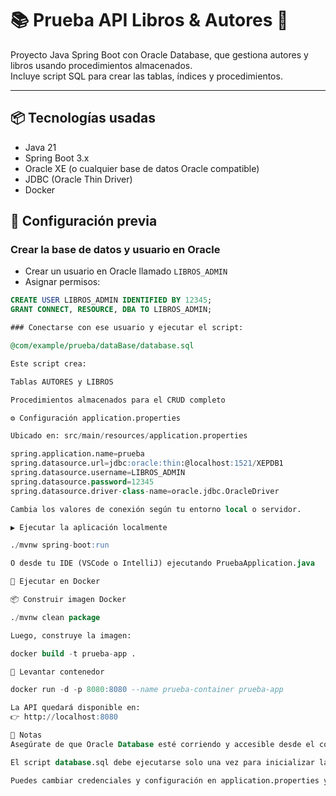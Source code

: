 # 📚 Prueba API Libros & Autores 📖

Proyecto Java Spring Boot con Oracle Database, que gestiona autores y libros usando procedimientos almacenados.  
Incluye script SQL para crear las tablas, índices y procedimientos.

---

## 📦 Tecnologías usadas

- Java 21  
- Spring Boot 3.x  
- Oracle XE (o cualquier base de datos Oracle compatible)
- JDBC (Oracle Thin Driver)
- Docker

## 📑 Configuración previa

### Crear la base de datos y usuario en Oracle

- Crear un usuario en Oracle llamado `LIBROS_ADMIN`  
- Asignar permisos:

```sql
CREATE USER LIBROS_ADMIN IDENTIFIED BY 12345;
GRANT CONNECT, RESOURCE, DBA TO LIBROS_ADMIN;

### Conectarse con ese usuario y ejecutar el script:

@com/example/prueba/dataBase/database.sql

Este script crea:

Tablas AUTORES y LIBROS

Procedimientos almacenados para el CRUD completo

⚙️ Configuración application.properties

Ubicado en: src/main/resources/application.properties

spring.application.name=prueba
spring.datasource.url=jdbc:oracle:thin:@localhost:1521/XEPDB1
spring.datasource.username=LIBROS_ADMIN
spring.datasource.password=12345
spring.datasource.driver-class-name=oracle.jdbc.OracleDriver

Cambia los valores de conexión según tu entorno local o servidor.

▶️ Ejecutar la aplicación localmente

./mvnw spring-boot:run

O desde tu IDE (VSCode o IntelliJ) ejecutando PruebaApplication.java

🐳 Ejecutar en Docker

📦 Construir imagen Docker

./mvnw clean package

Luego, construye la imagen:

docker build -t prueba-app .

🚀 Levantar contenedor

docker run -d -p 8080:8080 --name prueba-container prueba-app

La API quedará disponible en:
👉 http://localhost:8080

📝 Notas
Asegúrate de que Oracle Database esté corriendo y accesible desde el contenedor o la máquina local.

El script database.sql debe ejecutarse solo una vez para inicializar la base de datos.

Puedes cambiar credenciales y configuración en application.properties y rebuildar la imagen.